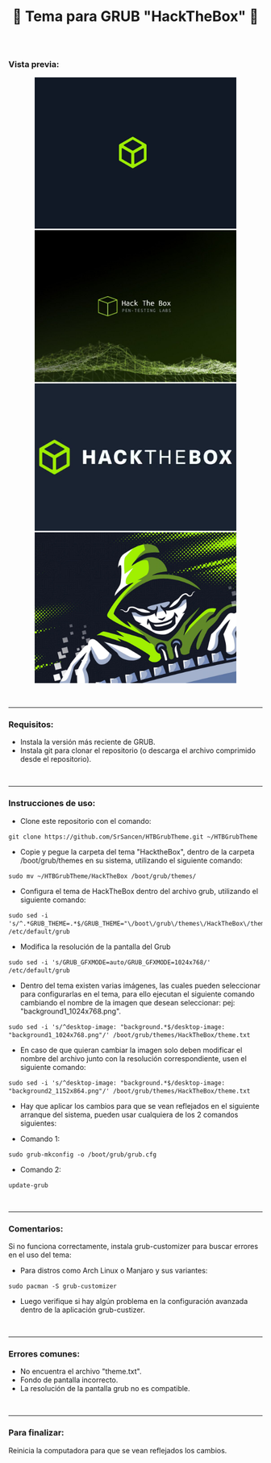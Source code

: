 # <p align="center"> 🎨 Tema para GRUB "HackTheBox" 🎨 </p>

<br>

### Vista previa:

<p align="center">
<img src="HackTheBox/background1_1024x768.png" width="400"><img src="HackTheBox/background3_1024x768.png" width="400">
<img src="HackTheBox/background2_1152x864.png" width="400"><img src="HackTheBox/background4_1152x864.png" width="400">
</p>
<br>

--------------------------------------------------
### Requisitos:

- Instala la versión más reciente de GRUB.
- Instala git para clonar el repositorio (o descarga el archivo comprimido desde el repositorio).
<br>

--------------------------------------------------
### Instrucciones de uso:

- Clone este repositorio con el comando:
```
git clone https://github.com/SrSancen/HTBGrubTheme.git ~/HTBGrubTheme
```

- Copie y pegue la carpeta del tema "HacktheBox", dentro de la carpeta /boot/grub/themes en su sistema, utilizando el siguiente comando:

```
sudo mv ~/HTBGrubTheme/HackTheBox /boot/grub/themes/
```
- Configura el tema de HackTheBox dentro del archivo grub, utilizando el siguiente comando:

```
sudo sed -i 's/^.*GRUB_THEME=.*$/GRUB_THEME="\/boot\/grub\/themes\/HackTheBox\/theme.txt"/' /etc/default/grub
```

- Modifica la resolución de la pantalla del Grub
```
sudo sed -i 's/GRUB_GFXMODE=auto/GRUB_GFXMODE=1024x768/' /etc/default/grub
```
- Dentro del tema existen varias imágenes, las cuales pueden seleccionar para configurarlas en el tema, para ello ejecutan el siguiente comando cambiando el nombre de la imagen que desean seleccionar: pej: "background1_1024x768.png".
```
sudo sed -i 's/^desktop-image: "background.*$/desktop-image: "background1_1024x768.png"/' /boot/grub/themes/HackTheBox/theme.txt
```
- En caso de que quieran cambiar la imagen solo deben modificar el nombre del archivo junto con la resolución correspondiente, usen el siguiente comando:
```
sudo sed -i 's/^desktop-image: "background.*$/desktop-image: "background2_1152x864.png"/' /boot/grub/themes/HackTheBox/theme.txt
```
- Hay que aplicar los cambios para que se vean reflejados en el siguiente arranque del sistema, pueden usar cualquiera de los 2 comandos siguientes:

- Comando 1:
```
sudo grub-mkconfig -o /boot/grub/grub.cfg
```
- Comando 2:
```
update-grub
```
<br>

--------------------------------------------------
### Comentarios:

Si no funciona correctamente, instala grub-customizer para buscar errores en el uso del tema:

- Para distros como Arch Linux o Manjaro y sus variantes:
```
sudo pacman -S grub-customizer
```
- Luego verifique si hay algún problema en la configuración avanzada dentro de la aplicación grub-custizer.

<br>

--------------------------------------------------

### Errores comunes:

- No encuentra el archivo "theme.txt".
- Fondo de pantalla incorrecto.
- La resolución de la pantalla grub no es compatible.
<br>

--------------------------------------------------

### Para finalizar:

Reinicia la computadora para que se vean reflejados los cambios.